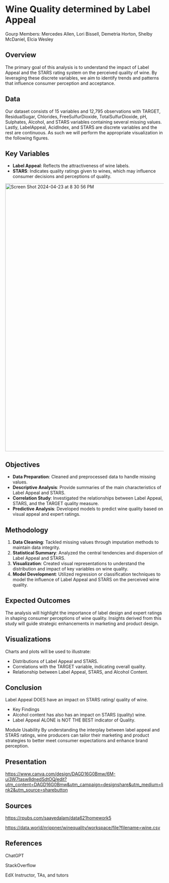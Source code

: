 # Wine Quality determined by Label Appeal

Gourp Members: Mercedes Allen, Lori Bissell, Demetria Horton, Shelby McDaniel, Elcia Wesley

## Overview 
The primary goal of this analysis is to understand the impact of Label Appeal and the STARS rating system on the perceived quality of wine. By leveraging these discrete variables, we aim to identify trends and patterns that influence consumer perception and acceptance.


## Data
Our dataset consists of 15 variables and 12,795 observations with TARGET, ResidualSugar, Chlorides, FreeSulfurDioxide, TotalSulfurDioxide, pH, Sulphates, Alcohol, and STARS variables containing several missing values. Lastly, LabelAppeal, AcidIndex, and STARS are discrete variables and the rest are continuous. As such we will perform the appropriate visualization in the following figures.

## Key Variables
- **Label Appeal**: Reflects the attractiveness of wine labels.
- **STARS**: Indicates quality ratings given to wines, which may influence consumer decisions and perceptions of quality.

<img width="852" alt="Screen Shot 2024-04-23 at 8 30 56 PM" src="https://github.com/symcd2020/Data_Visualization_Project-LifeExpectancyByCountry/assets/147017396/2347fcec-a216-4203-b69a-d7be53209ff4">

## Objectives
- **Data Preparation**: Cleaned and preprocessed data to handle missing values.
- **Descriptive Analysis**: Provide summaries of the main characteristics of Label Appeal and STARS.
- **Correlation Study**: Investigated the relationships between Label Appeal, STARS, and the TARGET quality measure.
- **Predictive Analysis**: Developed models to predict wine quality based on visual appeal and expert ratings.

## Methodology
1. **Data Cleaning**: Tackled missing values through imputation methods to maintain data integrity.
2. **Statistical Summary**: Analyzed the central tendencies and dispersion of Label Appeal and STARS.
3. **Visualization**: Created visual representations to understand the distribution and impact of key variables on wine quality.
4. **Model Development**: Utilized regression or classification techniques to model the influence of Label Appeal and STARS on the perceived wine quality.

## Expected Outcomes
The analysis will highlight the importance of label design and expert ratings in shaping consumer perceptions of wine quality. Insights derived from this study will guide strategic enhancements in marketing and product design.

## Visualizations
Charts and plots will be used to illustrate:
- Distributions of Label Appeal and STARS.
- Correlations with the TARGET variable, indicating overall quality.
- Relationship between Label Appeal, STARS, and Alcohol Content.

## Conclusion
Label Appeal DOES have an impact on STARS rating/ quality of wine. 
- Key Findings
- Alcohol content has also has an impact on STARS (quality) wine.
- Label Appeal ALONE is NOT THE BEST indicator of Quality.

Module Usability 
By understanding the interplay between label appeal and STARS ratings, wine producers can tailor their marketing and product strategies to better meet consumer expectations and enhance brand perception.



## Presentation
https://www.canva.com/design/DAGD16G0Bmw/6M-ui3W7tasw8dnedSdtOQ/edit?utm_content=DAGD16G0Bmw&utm_campaign=designshare&utm_medium=link2&utm_source=sharebutton

## Sources
https://rpubs.com/saayedalam/data621homework5

https://data.world/nrippner/winequality/workspace/file?filename=wine.csv

## References
ChatGPT

StackOverflow

EdX Instructor, TAs, and tutors
